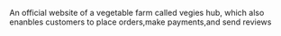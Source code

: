 An official website of a vegetable farm called vegies hub, which also enanbles customers to place orders,make payments,and send reviews
